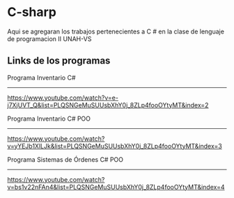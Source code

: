 # C-sharp
Aqui se agregaran los trabajos pertenecientes a C # en la clase de lenguaje de programacion II UNAH-VS


Links de los programas
--------------------------

Programa Inventario C#
*************************
https://www.youtube.com/watch?v=e-j7XjUVT_Q&list=PLQSNGeMuSUUsbXhY0j_8ZLp4fooOYtyMT&index=2

Programa Inventario C# POO
*******************************
https://www.youtube.com/watch?v=yYEJb1XlLJk&list=PLQSNGeMuSUUsbXhY0j_8ZLp4fooOYtyMT&index=3

Programa Sistemas de Órdenes C# POO
******************************************
https://www.youtube.com/watch?v=bs1v22nFAn4&list=PLQSNGeMuSUUsbXhY0j_8ZLp4fooOYtyMT&index=4
